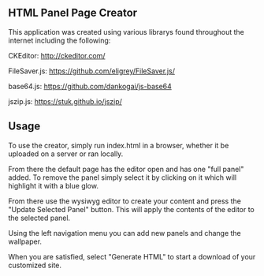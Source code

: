 HTML Panel Page Creator
---------------------------------
This application was created using various librarys found throughout the internet including the following:

CKEditor: http://ckeditor.com/

FileSaver.js: https://github.com/eligrey/FileSaver.js/

base64.js: https://github.com/dankogai/js-base64

jszip.js: https://stuk.github.io/jszip/


Usage
---------------------------------
To use the creator, simply run index.html in a browser, whether it be uploaded on a server or ran locally.

From there the default page has the editor open and has one "full panel" added. To remove the panel simply select it by clicking on it which will highlight it with a blue glow.

From there use the wysiwyg editor to create your content and press the "Update Selected Panel" button. This will apply the contents of the editor to the selected panel.

Using the left navigation menu you can add new panels and change the wallpaper.

When you are satisfied, select "Generate HTML" to start a download of your customized site.

